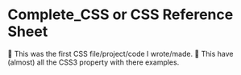 # Complete_CSS or CSS Reference Sheet
  🥇 This was the first CSS file/project/code I wrote/made.
  🌌 This have (almost) all the CSS3 property with there examples.
